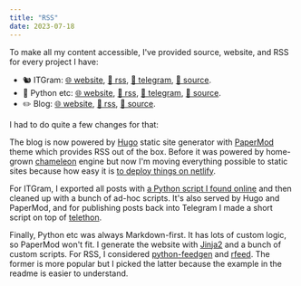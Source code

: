 ```yaml
---
title: "RSS"
date: 2023-07-18
---
```


To make all my content accessible, I've provided source, website, and RSS for every project I have:

+ 🐿 ITGram: [🌐 website](https://itgram.orsinium.dev/), [📶 rss](https://itgram.orsinium.dev/index.xml), [📢 telegram](https://t.me/s/itgram_channel), [📄 source](https://github.com/orsinium/itgram).
+ 🐍 Python etc: [🌐 website](https://pythonetc.orsinium.dev/), [📶 rss](https://pythonetc.orsinium.dev/index.xml), [📢 telegram](https://t.me/s/pythonetc), [📄 source](https://github.com/life4/pythonetc).
+ ✏️ Blog: [🌐 website](https://blog.orsinium.dev/), [📶 rss](https://blog.orsinium.dev/index.xml), [📄 source](https://github.com/orsinium/blog).

I had to do quite a few changes for that:

The blog is now powered by [Hugo](https://gohugo.io/) static site generator with [PaperMod](https://github.com/adityatelange/hugo-PaperMod) theme which provides RSS out of the box. Before it was powered by home-grown [chameleon](https://github.com/life4/chameleon) engine but now I'm moving everything possible to static sites because how easy it is [to deploy things on netlify](https://t.me/itgram_channel/570).

For ITGram, I exported all posts with [a Python script I found online](https://github.com/progxaker/tg2obsidian/blob/main/tg2md.py) and then cleaned up with a bunch of ad-hoc scripts. It's also served by Hugo and PaperMod, and for publishing posts back into Telegram I made a short script on top of [telethon](https://github.com/LonamiWebs/Telethon).

Finally, Python etc was always Markdown-first. It has lots of custom logic, so PaperMod won't fit. I generate the website with [Jinja2](https://github.com/pallets/jinja/) and a bunch of custom scripts. For RSS, I considered [python-feedgen](https://github.com/lkiesow/python-feedgen) and [rfeed](https://github.com/svpino/rfeed). The former is more popular but I picked the latter because the example in the readme is easier to understand.
